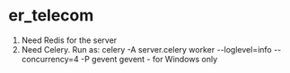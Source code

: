 # er_telecom

1) Need Redis for the server
2) Need Celery. Run as:
	celery -A server.celery worker --loglevel=info --concurrency=4 -P gevent
	gevent - for Windows only
